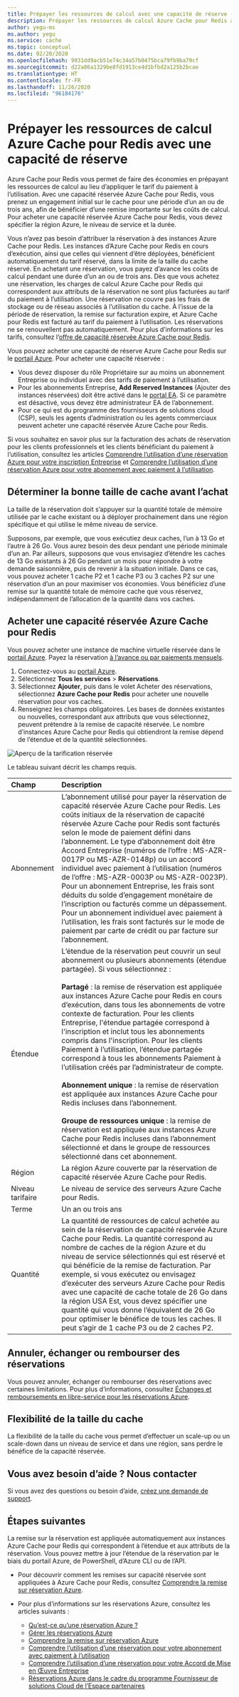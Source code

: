 ```yaml
---
title: Prépayer les ressources de calcul avec une capacité de réserve - Azure Cache pour Redis
description: Prépayer les ressources de calcul Azure Cache pour Redis avec une capacité de réserve
author: yegu-ms
ms.author: yegu
ms.service: cache
ms.topic: conceptual
ms.date: 02/20/2020
ms.openlocfilehash: 9931dd9acb51e74c34a57b0475bca79fb9ba79cf
ms.sourcegitcommit: d22a86a1329be8fd1913ce4d1bfbd2a125b2bcae
ms.translationtype: HT
ms.contentlocale: fr-FR
ms.lasthandoff: 11/26/2020
ms.locfileid: "96184176"
---
```

# <a name="prepay-for-azure-cache-for-redis-compute-resources-with-reserved-capacity"></a>Prépayer les ressources de calcul Azure Cache pour Redis avec une capacité de réserve

Azure Cache pour Redis vous permet de faire des économies en prépayant les ressources de calcul au lieu d’appliquer le tarif du paiement à l’utilisation. Avec une capacité réservée Azure Cache pour Redis, vous prenez un engagement initial sur le cache pour une période d’un an ou de trois ans, afin de bénéficier d’une remise importante sur les coûts de calcul. Pour acheter une capacité réservée Azure Cache pour Redis, vous devez spécifier la région Azure, le niveau de service et la durée.

Vous n’avez pas besoin d’attribuer la réservation à des instances Azure Cache pour Redis. Les instances d’Azure Cache pour Redis en cours d’exécution, ainsi que celles qui viennent d’être déployées, bénéficient automatiquement du tarif réservé, dans la limite de la taille du cache réservé. En achetant une réservation, vous payez d’avance les coûts de calcul pendant une durée d’un an ou de trois ans. Dès que vous achetez une réservation, les charges de calcul Azure Cache pour Redis qui correspondent aux attributs de la réservation ne sont plus facturées au tarif du paiement à l’utilisation. Une réservation ne couvre pas les frais de stockage ou de réseau associés à l’utilisation du cache. À l’issue de la période de réservation, la remise sur facturation expire, et Azure Cache pour Redis est facturé au tarif du paiement à l’utilisation. Les réservations ne se renouvellent pas automatiquement. Pour plus d’informations sur les tarifs, consultez l’[offre de capacité réservée Azure Cache pour Redis](https://azure.microsoft.com/pricing/details/cache).

Vous pouvez acheter une capacité de réserve Azure Cache pour Redis sur le [portail Azure](https://portal.azure.com/). Pour acheter une capacité réservée :

* Vous devez disposer du rôle Propriétaire sur au moins un abonnement Entreprise ou individuel avec des tarifs de paiement à l’utilisation.
* Pour les abonnements Entreprise, **Add Reserved Instances** (Ajouter des instances réservées) doit être activé dans le [portal EA](https://ea.azure.com/). Si ce paramètre est désactivé, vous devez être administrateur EA de l’abonnement.
* Pour ce qui est du programme des fournisseurs de solutions cloud (CSP), seuls les agents d’administration ou les agents commerciaux peuvent acheter une capacité réservée Azure Cache pour Redis.

Si vous souhaitez en savoir plus sur la facturation des achats de réservation pour les clients professionnels et les clients bénéficiant du paiement à l’utilisation, consultez les articles [Comprendre l’utilisation d’une réservation Azure pour votre inscription Entreprise](../cost-management-billing/reservations/understand-reserved-instance-usage-ea.md) et [Comprendre l’utilisation d’une réservation Azure pour votre abonnement avec paiement à l’utilisation](../cost-management-billing/reservations/understand-reserved-instance-usage.md).


## <a name="determine-the-right-cache-size-before-purchase"></a>Déterminer la bonne taille de cache avant l’achat

La taille de la réservation doit s’appuyer sur la quantité totale de mémoire utilisée par le cache existant ou à déployer prochainement dans une région spécifique et qui utilise le même niveau de service.

Supposons, par exemple, que vous exécutiez deux caches, l’un à 13 Go et l’autre à 26 Go. Vous aurez besoin des deux pendant une période minimale d’un an. Par ailleurs, supposons que vous envisagiez d’étendre les caches de 13 Go existants à 26 Go pendant un mois pour répondre à votre demande saisonnière, puis de revenir à la situation initiale. Dans ce cas, vous pouvez acheter 1 cache P2 et 1 cache P3 ou 3 caches P2 sur une réservation d’un an pour maximiser vos économies. Vous bénéficiez d’une remise sur la quantité totale de mémoire cache que vous réservez, indépendamment de l’allocation de la quantité dans vos caches.


## <a name="buy-azure-cache-for-redis-reserved-capacity"></a>Acheter une capacité réservée Azure Cache pour Redis

Vous pouvez acheter une instance de machine virtuelle réservée dans le [portail Azure](https://portal.azure.com/#blade/Microsoft_Azure_Reservations/CreateBlade/). Payez la réservation [à l’avance ou par paiements mensuels](../cost-management-billing/reservations/prepare-buy-reservation.md).

1. Connectez-vous au [portail Azure](https://portal.azure.com/).
2. Sélectionnez **Tous les services** > **Réservations**.
3. Sélectionnez **Ajouter**, puis dans le volet Acheter des réservations, sélectionnez **Azure Cache pour Redis** pour acheter une nouvelle réservation pour vos caches.
4. Renseignez les champs obligatoires. Les bases de données existantes ou nouvelles, correspondant aux attributs que vous sélectionnez, peuvent prétendre à la remise de capacité réservée. Le nombre d’instances Azure Cache pour Redis qui obtiendront la remise dépend de l’étendue et de la quantité sélectionnées.


![Aperçu de la tarification réservée](media/cache-reserved-pricing/cache-reserved-price.png)


Le tableau suivant décrit les champs requis.

| Champ | Description |
| :------------ | :------- |
| Abonnement   | L’abonnement utilisé pour payer la réservation de capacité réservée Azure Cache pour Redis. Les coûts initiaux de la réservation de capacité réservée Azure Cache pour Redis sont facturés selon le mode de paiement défini dans l’abonnement. Le type d’abonnement doit être Accord Entreprise (numéros de l’offre : MS-AZR-0017P ou MS-AZR-0148p) ou un accord individuel avec paiement à l’utilisation (numéros de l’offre : MS-AZR-0003P ou MS-AZR-0023P). Pour un abonnement Entreprise, les frais sont déduits du solde d’engagement monétaire de l’inscription ou facturés comme un dépassement. Pour un abonnement individuel avec paiement à l’utilisation, les frais sont facturés sur le mode de paiement par carte de crédit ou par facture sur l’abonnement.
| Étendue | L’étendue de la réservation peut couvrir un seul abonnement ou plusieurs abonnements (étendue partagée). Si vous sélectionnez : </br></br> **Partagé** : la remise de réservation est appliquée aux instances Azure Cache pour Redis en cours d’exécution, dans tous les abonnements de votre contexte de facturation. Pour les clients Entreprise, l'étendue partagée correspond à l'inscription et inclut tous les abonnements compris dans l'inscription. Pour les clients Paiement à l’utilisation, l’étendue partagée correspond à tous les abonnements Paiement à l’utilisation créés par l’administrateur de compte.</br></br> **Abonnement unique** : la remise de réservation est appliquée aux instances Azure Cache pour Redis incluses dans l’abonnement. </br></br> **Groupe de ressources unique** : la remise de réservation est appliquée aux instances Azure Cache pour Redis incluses dans l’abonnement sélectionné et dans le groupe de ressources sélectionné dans cet abonnement.
| Région | La région Azure couverte par la réservation de capacité réservée Azure Cache pour Redis.
| Niveau tarifaire | Le niveau de service des serveurs Azure Cache pour Redis.
| Terme | Un an ou trois ans
| Quantité | La quantité de ressources de calcul achetée au sein de la réservation de capacité réservée Azure Cache pour Redis. La quantité correspond au nombre de caches de la région Azure et du niveau de service sélectionnés qui est réservé et qui bénéficie de la remise de facturation. Par exemple, si vous exécutez ou envisagez d’exécuter des serveurs Azure Cache pour Redis avec une capacité de cache totale de 26 Go dans la région USA Est, vous devez spécifier une quantité qui vous donne l’équivalent de 26 Go pour optimiser le bénéfice de tous les caches. Il peut s’agir de 1 cache P3 ou de 2 caches P2.

## <a name="cancel-exchange-or-refund-reservations"></a>Annuler, échanger ou rembourser des réservations

Vous pouvez annuler, échanger ou rembourser des réservations avec certaines limitations. Pour plus d’informations, consultez [Échanges et remboursements en libre-service pour les réservations Azure](../cost-management-billing/reservations/exchange-and-refund-azure-reservations.md).

## <a name="cache-size-flexibility"></a>Flexibilité de la taille du cache

La flexibilité de la taille du cache vous permet d’effectuer un scale-up ou un scale-down dans un niveau de service et dans une région, sans perdre le bénéfice de la capacité réservée.

## <a name="need-help-contact-us"></a>Vous avez besoin d’aide ? Nous contacter

Si vous avez des questions ou besoin d’aide, [créez une demande de support](https://portal.azure.com/#blade/Microsoft_Azure_Support/HelpAndSupportBlade/newsupportrequest).

## <a name="next-steps"></a>Étapes suivantes

La remise sur la réservation est appliquée automatiquement aux instances Azure Cache pour Redis qui correspondent à l’étendue et aux attributs de la réservation. Vous pouvez mettre à jour l’étendue de la réservation par le biais du portail Azure, de PowerShell, d’Azure CLI ou de l’API.

*  Pour découvrir comment les remises sur capacité réservée sont appliquées à Azure Cache pour Redis, consultez [Comprendre la remise sur réservation Azure](../cost-management-billing/reservations/understand-azure-cache-for-redis-reservation-charges.md).

* Pour plus d’informations sur les réservations Azure, consultez les articles suivants :

    * [Qu’est-ce qu’une réservation Azure ?](../cost-management-billing/reservations/save-compute-costs-reservations.md)
    * [Gérer les réservations Azure](../cost-management-billing/reservations/manage-reserved-vm-instance.md)
    * [Comprendre la remise sur réservation Azure](../cost-management-billing/reservations/understand-reservation-charges.md)
    * [Comprendre l’utilisation d’une réservation pour votre abonnement avec paiement à l’utilisation](../cost-management-billing/reservations/understand-reservation-charges-mysql.md)
    * [Comprendre l’utilisation d’une réservation pour votre Accord de Mise en Œuvre Entreprise](../cost-management-billing/reservations/understand-reserved-instance-usage-ea.md)
    * [Réservations Azure dans le cadre du programme Fournisseur de solutions Cloud de l’Espace partenaires](/partner-center/azure-reservations)